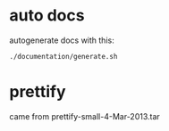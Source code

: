 # auto docs

autogenerate docs with this:

    ./documentation/generate.sh

# prettify

came from prettify-small-4-Mar-2013.tar
